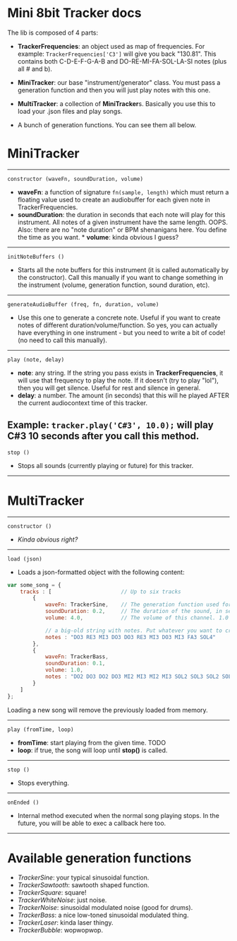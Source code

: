 # Mini 8bit Tracker docs

The lib is composed of 4 parts:

* **TrackerFrequencies**: an object used as map of frequencies. For example: `TrackerFrequencies['C3']` will give you back "130.81". This contains both C-D-E-F-G-A-B and DO-RE-MI-FA-SOL-LA-SI notes (plus all # and b).

* **MiniTracker**: our base "instrument/generator" class. You must pass a generation function and then you will just play notes with this one.

* **MultiTracker**: a collection of **MiniTracker**s. Basically you use this to load your .json files and play songs.

* A bunch of generation functions. You can see them all below.

# MiniTracker

---
`constructor (waveFn, soundDuration, volume) `

* **waveFn**: a function of signature `fn(sample, length)` which must return a floating value used to create an audiobuffer for each given note in TrackerFrequencies.
* **soundDuration**: the duration in seconds that each note will play for this instrument. All notes of a given instrument have the same length. OOPS. Also: there are no "note duration" or BPM shenanigans here. You define the time as you want. * **volume**: kinda obvious I guess?
---
`initNoteBuffers ()`
* Starts all the note buffers for this instrument (it is called automatically by the constructor). Call this manually if you want to change something in the instrument (volume, generation function, sound duration, etc).
---
`generateAudioBuffer (freq, fn, duration, volume)`
* Use this one to generate a concrete note. Useful if you want to create notes of different duration/volume/function. So yes, you can actually have everything in one instrument - but you need to write a bit of code! (no need to call this manually).
---
`play (note, delay)`
* **note**: any string. If the string you pass exists in **TrackerFrequencies**, it will use that frequency to play the note. If it doesn't (try to play "lol"), then you will get silence. Useful for rest and silence in general.
* **delay**: a number. The amount (in seconds) that this will he played AFTER the current audiocontext time of this tracker.

Example:
`tracker.play('C#3', 10.0);` will play C#3 10 seconds after you call this method.
---
`stop ()`
* Stops all sounds (currently playing or future) for this tracker.
---

# MultiTracker

---
`constructor ()`
* *Kinda obvious right?*
---
`load (json)`
* Loads a json-formatted object with the following content:

```javascript
var some_song = {
    tracks : [                      // Up to six tracks
        {
            waveFn: TrackerSine,    // The generation function used for this "channel"
            soundDuration: 0.2,     // The duration of the sound, in seconds.
            volume: 4.0,            // The volume of this channel. 1.0 is default.

            // a big-old string with notes. Put whatever you want to create a "silence"
            notes : "DO3 RE3 MI3 DO3 DO3 RE3 MI3 DO3 MI3 FA3 SOL4"
        },
        {
            waveFn: TrackerBass,
            soundDuration: 0.1,
            volume: 1.0,
            notes : "DO2 DO3 DO2 DO3 MI2 MI3 MI2 MI3 SOL2 SOL3 SOL2 SOL3 DO2 DO3 DO2 DO3 MI2 MI3 MI2 MI3 SOL2 SOL3 SOL2 SOL3"
        }
    ]
};
```
Loading a new song will remove the previously loaded from memory.

---
`play (fromTime, loop)`
* **fromTime**: start playing from the given time. TODO
* **loop**: if true, the song will loop until **stop()** is called.
---
`stop ()`
* Stops everything.
---
`onEnded ()`
* Internal method executed when the normal song playing stops. In the future, you will be able to exec a callback here too.
---

# Available generation functions

* *TrackerSine*: your typical sinusoidal function.
* *TrackerSawtooth*: sawtooth shaped function.
* *TrackerSquare*: square!
* *TrackerWhiteNoise*: just noise.
* *TrackerNoise*: sinusoidal modulated noise (good for drums).
* *TrackerBass*: a nice low-toned sinusoidal modulated thing.
* *TrackerLaser*: kinda laser thingy.
* *TrackerBubble*: wopwopwop.
